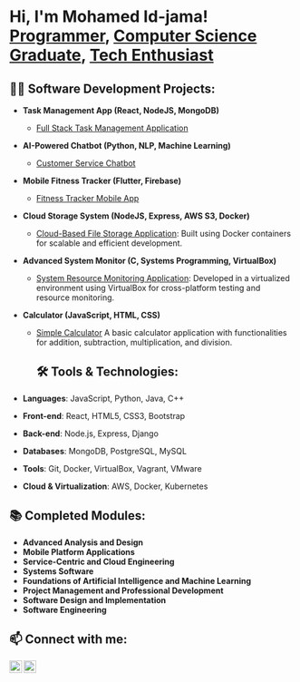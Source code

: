 <h1>Hi, I'm Mohamed Id-jama! <br/><a href="https://github.com/Malfratmohamed">Programmer</a>, <a href="https://www.linkedin.com/in/mohamed-idjama">Computer Science Graduate</a>, <a href="https://your-portfolio-website.com">Tech Enthusiast</a></h1>

<h2>👨‍💻 Software Development Projects:</h2>

- <b>Task Management App (React, NodeJS, MongoDB)</b>
  - [Full Stack Task Management Application](https://github.com/Malfratmohamed/task-manager-app)
- <b>AI-Powered Chatbot (Python, NLP, Machine Learning)</b>
  - [Customer Service Chatbot](https://github.com/Malfratmohamed/chatbot-project)
- <b>Mobile Fitness Tracker (Flutter, Firebase)</b>
  - [Fitness Tracker Mobile App](https://github.com/Malfratmohamed/mobile-fitness-tracker)
- <b>Cloud Storage System (NodeJS, Express, AWS S3, Docker)</b>
  - [Cloud-Based File Storage Application](https://github.com/Malfratmohamed/cloud-storage-project): Built using Docker containers for scalable and efficient development.
- <b>Advanced System Monitor (C, Systems Programming, VirtualBox)</b>
  - [System Resource Monitoring Application](https://github.com/Malfratmohamed/system-monitor-project): Developed in a virtualized environment using VirtualBox for cross-platform testing and resource monitoring.
- <b>Calculator (JavaScript, HTML, CSS)</b>
  - [Simple Calculator](https://github.com/Malfratmohamed/Calculator.git) A basic calculator application with functionalities for addition, subtraction, multiplication, and division.<h2>🛠️ Tools & Technologies:</h2>

- **Languages**: JavaScript, Python, Java, C++
- **Front-end**: React, HTML5, CSS3, Bootstrap
- **Back-end**: Node.js, Express, Django
- **Databases**: MongoDB, PostgreSQL, MySQL
- **Tools**: Git, Docker, VirtualBox, Vagrant, VMware
- **Cloud & Virtualization**: AWS, Docker, Kubernetes

<h2>📚 Completed Modules:</h2>

- **Advanced Analysis and Design**
- **Mobile Platform Applications**
- **Service-Centric and Cloud Engineering**
- **Systems Software**
- **Foundations of Artificial Intelligence and Machine Learning**
- **Project Management and Professional Development**
- **Software Design and Implementation**
- **Software Engineering**

<h2>📫 Connect with me:</h2>

[<img align="left" alt="Mohamed Id-jama | LinkedIn" width="22px" src="https://cdn.jsdelivr.net/npm/simple-icons@v3/icons/linkedin.svg" />][linkedin]
[<img align="left" alt="Mohamed Id-jama | GitHub" width="22px" src="https://cdn.jsdelivr.net/npm/simple-icons@v3/icons/github.svg" />][github]

[linkedin]: https://www.linkedin.com/in/mohamed-idjama
[github]: https://github.com/Malfratmohamed
